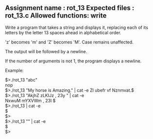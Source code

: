 Assignment name  : rot_13
Expected files   : rot_13.c
Allowed functions: write
--------------------------------------------------------------------------------

Write a program that takes a string and displays it, replacing each of its
letters by the letter 13 spaces ahead in alphabetical order.

'z' becomes 'm' and 'Z' becomes 'M'. Case remains unaffected.

The output will be followed by a newline.

If the number of arguments is not 1, the program displays a newline.

Example:   
  
$>./rot_13 "abc"   
nop  
$>./rot_13 "My horse is Amazing." | cat -e  
Zl ubefr vf Nznmvat.$  
$>./rot_13 "AkjhZ zLKIJz , 23y " | cat -e  
NxwuM mYXVWm , 23l $  
$>./rot_13 | cat -e  
$  
$>  
$>./rot_13 "" | cat -e  
$  
$>  
